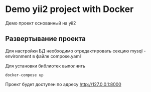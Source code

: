 # Demo yii2 project with Docker

Демо проект основанный на yii2

## Развертывание проекта
Для настройки БД необходимо отредактировать секцию mysql - environment в файле compose.yaml

Для установки библиотек выполнить
``` 
docker-compose up
```

Проект будет доступен по адресу http://127.0.0.1:8000
